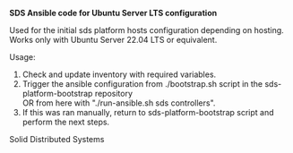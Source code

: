 **SDS Ansible code for Ubuntu Server LTS configuration**   

Used for the initial sds platform hosts configuration depending on hosting.   
Works only with Ubuntu Server 22.04 LTS or equivalent.   

Usage:   
1. Check and update inventory with required variables.   
2. Trigger the ansible configuration from ./bootstrap.sh script in the sds-platform-bootstrap repository   
OR from here with "./run-ansible.sh sds controllers".   
3. If this was ran manually, return to sds-platform-bootstrap script and perform the next steps.   


Solid Distributed Systems